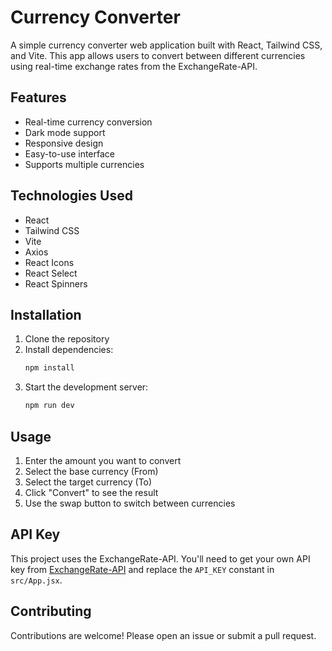 # Currency Converter

A simple currency converter web application built with React, Tailwind CSS, and Vite. This app allows users to convert between different currencies using real-time exchange rates from the ExchangeRate-API.

## Features

- Real-time currency conversion
- Dark mode support
- Responsive design
- Easy-to-use interface
- Supports multiple currencies

## Technologies Used

- React
- Tailwind CSS
- Vite
- Axios
- React Icons
- React Select
- React Spinners

## Installation

1. Clone the repository
2. Install dependencies:
   ```bash
   npm install
   ```
3. Start the development server:
   ```bash
   npm run dev
   ```

## Usage

1. Enter the amount you want to convert
2. Select the base currency (From)
3. Select the target currency (To)
4. Click "Convert" to see the result
5. Use the swap button to switch between currencies

## API Key

This project uses the ExchangeRate-API. You'll need to get your own API key from [ExchangeRate-API](https://www.exchangerate-api.com/) and replace the `API_KEY` constant in `src/App.jsx`.

## Contributing

Contributions are welcome! Please open an issue or submit a pull request.


